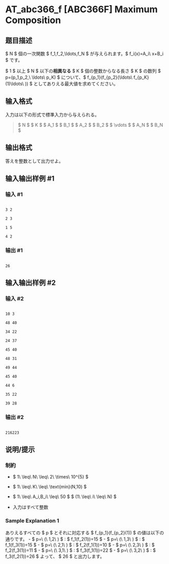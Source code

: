 # AT_abc366_f [ABC366F] Maximum Composition

## 题目描述

[problemUrl]: https://atcoder.jp/contests/abc366/tasks/abc366_f

$ N $ 個の一次関数 $ f_1,f_2,\ldots,f_N $ が与えられます。$ f_i(x)=A_i\ x+B_i $ です。

$ 1 $ 以上 $ N $ 以下の**相異なる** $ K $ 個の整数からなる長さ $ K $ の数列 $ p=(p_1,p_2,\ \ldots\ p_K) $ について、$ f_{p_1}(f_{p_2}(\ldots\ f_{p_K}(1)\ldots\ )) $ としてありえる最大値を求めてください。

## 输入格式

入力は以下の形式で標準入力から与えられる。

> $ N $ $ K $ $ A_1 $ $ B_1 $ $ A_2 $ $ B_2 $ $ \vdots $ $ A_N $ $ B_N $

## 输出格式

答えを整数として出力せよ。

## 输入输出样例 #1

### 输入 #1

```
3 2
2 3
1 5
4 2
```

### 输出 #1

```
26
```

## 输入输出样例 #2

### 输入 #2

```
10 3
48 40
34 22
24 37
45 40
48 31
49 44
45 40
44 6
35 22
39 28
```

### 输出 #2

```
216223
```

## 说明/提示

### 制約

- $ 1\ \leq\ N\ \leq\ 2\ \times\ 10^{5} $
- $ 1\ \leq\ K\ \leq\ \text{min}(N,10) $
- $ 1\ \leq\ A_i,B_i\ \leq\ 50 $ $ (1\ \leq\ i\ \leq\ N) $
- 入力はすべて整数

### Sample Explanation 1

ありえるすべての $ p $ とそれに対応する $ f_{p_1}(f_{p_2}(1)) $ の値は以下の通りです。 - $ p=\ (\ 1,2\ ) $ : $ f_1(f_2(1))=15 $ - $ p=\ (\ 1,3\ ) $ : $ f_1(f_3(1))=15 $ - $ p=\ (\ 2,1\ ) $ : $ f_2(f_1(1))=10 $ - $ p=\ (\ 2,3\ ) $ : $ f_2(f_3(1))=11 $ - $ p=\ (\ 3,1\ ) $ : $ f_3(f_1(1))=22 $ - $ p=\ (\ 3,2\ ) $ : $ f_3(f_2(1))=26 $ よって、 $ 26 $ と出力します。